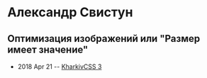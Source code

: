 # Александр Свистун

## Оптимизация изображений или &quot;Размер имеет значение&quot;
- 2018 Apr 21 -- [KharkivCSS 3](https://www.youtube.com/watch?v=VtyO2tM0kow&list=PLJ5NW5T60UpiopPHjYdepLi_cvw8HPUDi&index=11)    
